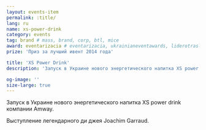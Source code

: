 ```yaml
---
layout: events-item
permalink: :title/
lang: ru
name: xs-power-drink
category: events
tag: brand # mass, brand, corp, btl, mice
award: eventarizacia # eventarizacia, ukrainianeventawards, liderotrasli
prize: 'Приз за лучший ивент 2014 года'

title: 'XS Power Drink'
description: 'Запуск в Украине нового энергетического напитка XS power drink компании Amway'

og-image: ''
size-large: true
---
```


Запуск в Украине нового энергетического напитка XS power drink компании Amway.

Выступление легендарного ди джея Joachim Garraud.

